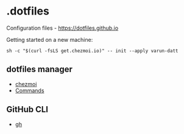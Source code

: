 # .dotfiles
Configuration files -  https://dotfiles.github.io

Getting started on a new machine:
```shell
sh -c "$(curl -fsLS get.chezmoi.io)" -- init --apply varun-datt
```

## dotfiles manager
- [chezmoi](https://www.chezmoi.io/)
- [Commands](https://www.chezmoi.io/user-guide/daily-operations/)

## GitHub CLI
- [gh](https://cli.github.com/)
